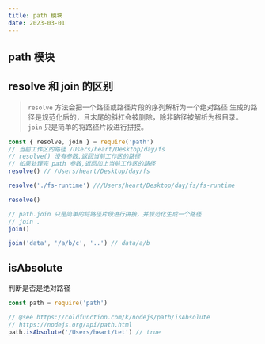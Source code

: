 ```yaml
---
title: path 模块
date: 2023-03-01
---
```


## path 模块

## resolve 和 join 的区别

> `resolve` 方法会把一个路径或路径片段的序列解析为一个绝对路径 生成的路径是规范化后的，且末尾的斜杠会被删除，除非路径被解析为根目录。 `join` 只是简单的将路径片段进行拼接。

```js
const { resolve, join } = require('path')
// 当前工作区的路径 /Users/heart/Desktop/day/fs
// resolve() 没有参数,返回当前工作区的路径
// 如果处理完 path 参数,返回加上当前工作区的路径
resolve() // /Users/heart/Desktop/day/fs

resolve('./fs-runtime') ///Users/heart/Desktop/day/fs/fs-runtime

resolve()

// path.join 只是简单的将路径片段进行拼接，并规范化生成一个路径
// join .
join()

join('data', '/a/b/c', '..') // data/a/b
```

## isAbsolute

判断是否是绝对路径

```js
const path = require('path')

// @see https://coldfunction.com/k/nodejs/path/isAbsolute
// https://nodejs.org/api/path.html
path.isAbsolute('/Users/heart/tet') // true
```
